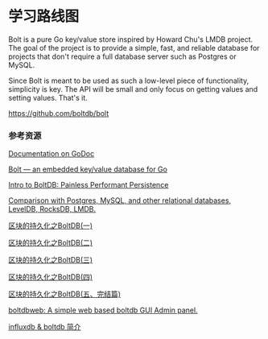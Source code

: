 # 学习路线图

Bolt is a pure Go key/value store inspired by Howard Chu's LMDB project. The goal of the project is to provide a simple, fast, and reliable database for projects that don't require a full database server such as Postgres or MySQL.

Since Bolt is meant to be used as such a low-level piece of functionality, simplicity is key. The API will be small and only focus on getting values and setting values. That's it.

https://github.com/boltdb/bolt 




### 参考资源

[Documentation on GoDoc](https://godoc.org/github.com/boltdb/bolt)

[Bolt — an embedded key/value database for Go](https://www.progville.com/go/bolt-embedded-db-golang/)

[Intro to BoltDB: Painless Performant Persistence](http://npf.io/2014/07/intro-to-boltdb-painless-performant-persistence/)

[Comparison with Postgres, MySQL, and other relational databases, LevelDB, RocksDB, LMDB.](https://github.com/boltdb/bolt/blob/master/README.md#comparison-with-other-databases)

[区块的持久化之BoltDB(一)](https://www.jianshu.com/p/b86a69892990)

[区块的持久化之BoltDB(二)](https://www.jianshu.com/p/65980834ce88)

[区块的持久化之BoltDB(三)](https://www.jianshu.com/p/bdf9f53b391e)

[区块的持久化之BoltDB(四)](https://www.jianshu.com/p/067a3bb4dd4f)

[区块的持久化之BoltDB(五、完结篇)](https://www.jianshu.com/p/4a9634055fc2)

[boltdbweb: A simple web based boltdb GUI Admin panel.](https://github.com/evnix/boltdbweb)

[influxdb & boltdb 简介](https://www.cnblogs.com/bonelee/p/6236234.html)

